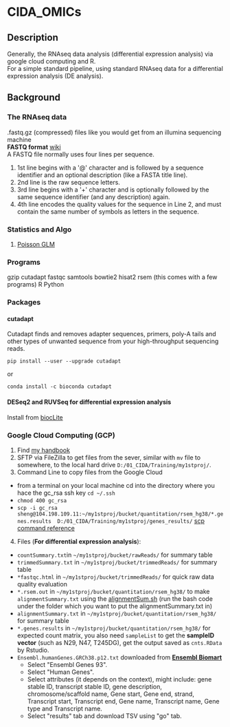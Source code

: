 # CIDA_OMICs
## Description
Generally, the RNAseq data analysis (differential expression analysis) via google cloud computing and R.  
For a simple standard pipeline, using standard RNAseq data for a differential expression analysis (DE analysis). 
## Background
### The RNAseq data
 .fastq.gz (compressed) files like you would get from an illumina sequencing machine  
**FASTQ format** [wiki](https://en.wikipedia.org/wiki/FASTQ_format)  
A FASTQ file normally uses four lines per sequence.
1. 1st line begins with a '@' character and is followed by a sequence identifier and an optional description (like a FASTA title line).
2. 2nd line is the raw sequence letters.
3. 3rd line begins with a '+' character and is optionally followed by the same sequence identifier (and any description) again.
4. 4th line encodes the quality values for the sequence in Line 2, and must contain the same number of symbols as letters in the sequence.
### Statistics and Algo
1. [Poisson GLM](https://github.com/Guannan-Shen/CIDA_OMICs/blob/master/Poisson%20GLM.md)
### Programs
gzip cutadapt fastqc samtools bowtie2 hisat2 rsem (this comes with a few programs) R Python

### Packages 
#### cutadapt
Cutadapt finds and removes adapter sequences, primers, poly-A tails and other types of unwanted sequence from your high-throughput sequencing reads.
  
    pip install --user --upgrade cutadapt
or 
    
    conda install -c bioconda cutadapt
#### DESeq2 and RUVSeq for differential expression analysis
Install from [biocLite](https://github.com/Guannan-Shen/CIDA_OMICs/blob/master/RNAseq_DEanalysis.Rmd)
### Google Cloud Computing  (GCP)
1. Find [my handbook](https://github.com/Guannan-Shen/Tutorial/tree/R/Google_Cloud)
2. SFTP via FileZilla to get files from the sever, similar with `mv` file to somewhere, to the local hard drive `D:/01_CIDA/Training/my1stproj/`.
3. Command Line to copy files from the Google Cloud
  * from a terminal on your local machine cd into the directory where you hace the gc_rsa ssh key `cd ~/.ssh`
  * `chmod 400 gc_rsa`
  * `scp -i gc_rsa sheng@104.198.109.11:~/my1stproj/bucket/quantitation/rsem_hg38/*.genes.results  D:/01_CIDA/Training/my1stproj/genes_results/` [scp command reference](https://www.garron.me/en/articles/scp.html)
4. Files (**For differential expression analysis**):  
  * `countSummary.txt`in `~/my1stproj/bucket/rawReads/` for summary table
  * `trimmedSummary.txt` in `~/my1stproj/bucket/trimmedReads/` for summary table 
  * `*fastqc.html` in `~/my1stproj/bucket/trimmedReads/` for quick raw data quality evaluation
  * `*.rsem.out` in `~/my1stproj/bucket/quantitation/rsem_hg38/` to make `alignmentSummary.txt` using the [alignmentSum.sh](https://github.com/Guannan-Shen/Tutorial/blob/R/Linux_Bash/alignmentSum.sh) (run the bash code under the folder which you want to put the alignmentSummary.txt in)
  * `alignmentSummary.txt` in `~/my1stproj/bucket/quantitation/rsem_hg38/` for summary table
  * `*.genes.results` in `~/my1stproj/bucket/quantitation/rsem_hg38/` for expected count matrix, you also need `sampleList` to get the **sampleID vector** (such as N29, N47, T245DG), get the output saved as `cnts.RData` by Rstudio. 
  * `Ensembl.humanGenes.GRCh38.p12.txt` downloaded from **[Ensembl Biomart](http://uswest.ensembl.org/biomart/martview/e2d9a3812e652144df2bde5ec222c02b)**
    * Select "Ensembl Genes 93".
    * Select "Human Genes".
    * Select attributes (it depends on the context), might include: gene stable ID, transcript stable ID, gene description, chromosome/scaffold name, Gene start, Gene end, strand, Transcript start, Transcript end, Gene name, Transcript name, Gene type and Transcript name. 
    * Select "results" tab and download TSV using "go" tab.
